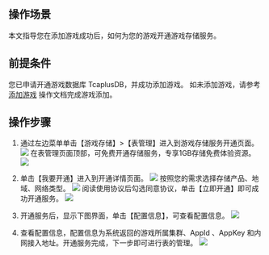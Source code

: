 
## 操作场景
本文指导您在添加游戏成功后，如何为您的游戏开通游戏存储服务。

##  前提条件
您已申请开通游戏数据库 TcaplusDB，并成功添加游戏。
如未添加游戏，请参考 [添加游戏]() 操作文档完成游戏添加。

## 操作步骤


1. 通过左边菜单单击【游戏存储】>【表管理】进入到游戏存储服务开通页面。
![](https://main.qcloudimg.com/raw/321fd689cfd4c42c4c9f7f4084813f80.png)
在表管理页面顶部，可免费开通存储服务，专享1GB存储免费体验资源。
![](https://main.qcloudimg.com/raw/fa178e0604abfd8f4a8a70b8b97ef059.png)

2. 单击【我要开通】进入到开通详情页面。
![](https://main.qcloudimg.com/raw/55fa4cab2f10a0486febf37ace040148.png)
按照您的需求选择存储产品、地域、网络类型。
![](https://main.qcloudimg.com/raw/e48422190b62c5ae3a4708d8f9d78e17.png)
阅读使用协议后勾选同意协议，单击【立即开通】即可成功开通服务。
![](https://main.qcloudimg.com/raw/df197b169a16659183cb49b32e7a2d95.png)


3. 开通服务后，显示下图界面，单击【配置信息】，可查看配置信息。
![](https://main.qcloudimg.com/raw/2c663af5d2e81f55a248eb1041a22187.png)

4. 查看配置信息，配置信息为系统返回的游戏所属集群、AppId 、AppKey 和内网接入地址。开通服务完成，下一步即可进行表的管理。
![](https://main.qcloudimg.com/raw/31a29c45382827eb924f3b7f164db0d3.png)
